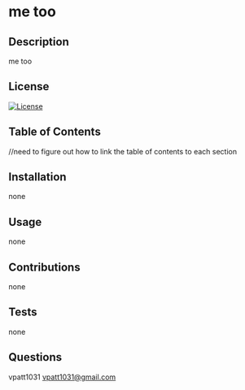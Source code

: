 # me too

## Description

me too

## License

[![License](https://img.shields.io/badge/License-EPL%201.0-red.svg)](https://opensource.org/licenses/EPL-1.0)

## Table of Contents
//need to figure out how to link the table of contents to each section

## Installation

none

## Usage

none

## Contributions

none

## Tests

none

## Questions

vpatt1031
vpatt1031@gmail.com
